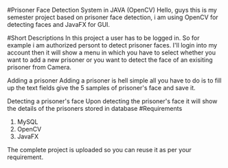 #Prisoner Face Detection System in JAVA (OpenCV)
Hello, guys this is my semester project based on prisoner face detection, i am using OpenCV for detecting faces and JavaFX for GUI.

#Short Descriptions
In this project a user has to be logged in. So for example i am authorized persont to detect prisoner faces. I'll login into my account then it will show a menu in which you have to select whether you want to add a new prisoner or you want to detect the face of an exisiting prisoner from Camera. 

Adding a prisoner
Adding a prisoner is hell simple all you have to do is to fill up the text fields give the 5 samples of prisoner's face and save it.

Detecting a prisoner's face
Upon detecting the prisoner's face it will show the details of the prisoners stored in database
#Requirements
1. MySQL
2. OpenCV
3. JavaFX

The complete project is uploaded so you can reuse it as per your requirement. 
